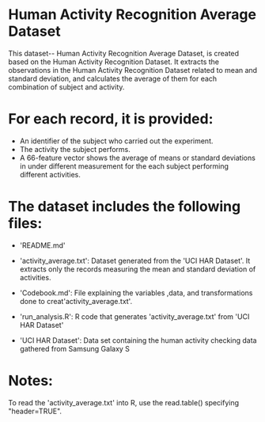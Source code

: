 
Human Activity Recognition Average Dataset 
=========================================

This dataset-- Human Activity Recognition Average Dataset, is created based on the Human Activity Recognition Dataset. It extracts the observations in the Human Activity Recognition Dataset related to mean and standard deviation, and calculates the average of them for each combination of subject and activity.

For each record, it is provided:
======================================
 
- An identifier of the subject who carried out the experiment.
- The activity the subject performs.
- A 66-feature vector shows the average of means or standard deviations in under different measurement for the each subject performing different activities. 


The dataset includes the following files:
=========================================

- 'README.md'

- 'activity_average.txt': Dataset generated from the 'UCI HAR Dataset'. It extracts only the records measuring the mean and standard deviation of activities. 

- 'Codebook.md': File explaining the variables ,data, and transformations done to creat'activity_average.txt'.

- 'run_analysis.R': R code that generates 'activity_average.txt' from 'UCI HAR Dataset'

- 'UCI HAR Dataset': Data set containing the human activity checking data gathered from Samsung Galaxy S

Notes: 
======

To read the 'activity_average.txt' into R, use the read.table() specifying "header=TRUE".
